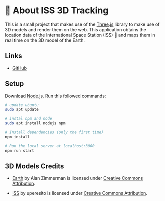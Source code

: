 # :satellite: About ISS 3D Tracking

This is a small project that makes use of the [Three.js](https://threejs.org/) library to make use of 3D models and render them on the web. This application obtains the location data of the International Space Station (ISS) :rocket: and maps them in real time on the 3D model of the Earth.

## Links

- [GitHub](https://github.com/Manuelir/spaceappsvlc22)

## Setup

Download [Node.js](https://nodejs.org/en/download/).
Run this followed commands:

```bash
# update ubuntu
sudo apt update

# instal npm and node
sudo apt install nodejs npm
```


```bash
# Install dependencies (only the first time)
npm install

# Run the local server at localhost:3000
npm run start
```

## 3D Models Credits

- [Earth](https://skfb.ly/OFE9) by Alan Zimmerman is licensed under [Creative Commons Attribution](http://creativecommons.org/licenses/by/4.0/).

- [ISS](https://skfb.ly/6oOBH) by uperesito is licensed under [Creative Commons Attribution](http://creativecommons.org/licenses/by/4.0/).
